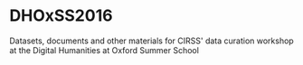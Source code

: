 # DHOxSS2016
Datasets, documents and other materials for CIRSS' data curation workshop at the Digital Humanities at Oxford Summer School

